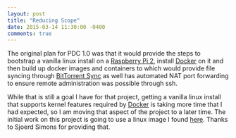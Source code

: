 ```yaml
---
layout: post
title: "Reducing Scope"
date: 2015-03-14 11:30:00 -0400
comments: true
---
```


The original plan for PDC 1.0 was that it would provide the steps to bootstrap a vanilla linux install on a [Raspberry Pi 
2](http://www.raspberrypi.org/products/raspberry-pi-2-model-b/), install [Docker](http://docker.io) on it and then build up docker 
images and containers to which would provide file syncing through [BitTorrent Sync](http://getsync.com) as well has automated NAT 
port forwarding to ensure remote administration was possible through ssh.

While that is still a goal I have for that project, getting a vanilla linux install that supports kernel features required by 
[Docker](http://docker.io) is taking more time that I had expected, so I am moving that aspect of the project to a later time. The 
initial work on this project is going to use a linux image I found 
[here](http://sjoerd.luon.net/posts/2015/02/debian-jessie-on-rpi2/). Thanks to Sjoerd Simons for providing that.
